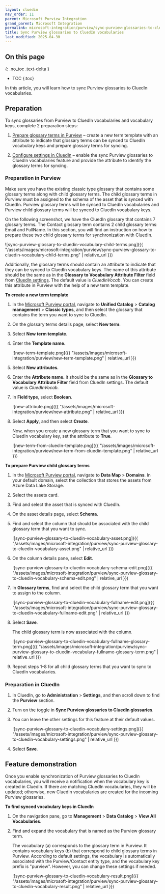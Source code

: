 ```yaml
---
layout: cluedin
nav_order: 11
parent: Microsoft Purview Integration
grand_parent: Microsoft Integration
permalink: microsoft-integration/purview/sync-purview-glossaries-to-cluedin-vocabularies
title: Sync Purview glossaries to CluedIn vocabularies
last_modified: 2025-04-30
---
```

## On this page
{: .no_toc .text-delta }
- TOC
{:toc}

In this article, you will learn how to sync Purview glossaries to CluedIn vocabularies.

## Preparation

To sync glossaries from Purview to CluedIn vocabularies and vocabulary keys, complete 2 preparation steps:

1. [Prepare glossary terms in Purview](#preparation-in-purview) – create a new term template with an attribute to indicate that glossary terms can be synced to CluedIn vocabulary keys and prepare glossary terms for syncing.

1. [Configure settings in CluedIn](#preparation-in-cluedin) – enable the sync Purview glossaries to CluedIn vocabularies feature and provide the attribute to identify the glossary terms for syncing. 

### Preparation in Purview

Make sure you have the existing classic type glossary that contains some glossary terms along with child glossary terms. The child glossary terms in Purview must be assigned to the schema of the asset that is synced with CluedIn. Purview glossary terms will be synced to CluedIn vocabularies and Purview child glossary terms will be synced to CluedIn vocabulary keys.

On the following screenshot, we have the CluedIn glossary that contains 7 glossary terms. The Contact glossary term contains 2 child glossary terms: Email and FullName. In this section, you will find an instruction on how to prepare these two child glossary terms for synchronization with CluedIn.

![sync-purview-glossary-to-cluedin-vocabulary-child-terms.png]({{ "/assets/images/microsoft-integration/purview/sync-purview-glossary-to-cluedin-vocabulary-child-terms.png" | relative_url }})

Additionally, the glossary terms should contain an attribute to indicate that they can be synced to CluedIn vocabulary keys. The name of this attribute should be the same as in the **Glossary to Vocabulary Attribute Filter** field from [CluedIn settings](#preparation-in-cluedin). The default value is _CluedInVocab_. You can create this attribute in Purview with the help of a new term template.

**To create a new term template**

1. In the [Microsoft Purview portal](https://purview.microsoft.com/), navigate to **Unified Catalog** > **Catalog management** > **Classic types**, and then select the glossary that contains the term you want to sync to CluedIn.

1. On the glossary terms details page, select **New term**.

1. Select **New term template**.

1. Enter the **Template name**.

    ![new-term-template.png]({{ "/assets/images/microsoft-integration/purview/new-term-template.png" | relative_url }})

1. Select **New attributes**.

1. Enter the **Attribute name**. It should be the same as in the **Glossary to Vocabulary Attribute Filter** field from CluedIn settings. The default value is _CluedInVocab_.

1. In **Field type**, select **Boolean**.

    ![new-attribute.png]({{ "/assets/images/microsoft-integration/purview/new-attribute.png" | relative_url }})

1. Select **Apply**, and then select **Create**.

    Now, when you create a new glossary term that you want to sync to CluedIn vocabulary key, set the attribute to **True**.

    ![new-term-from-cluedin-template.png]({{ "/assets/images/microsoft-integration/purview/new-term-from-cluedin-template.png" | relative_url }})

**To prepare Purview child glossary terms**

1. In the [Microsoft Purview portal](https://purview.microsoft.com/), navigate to **Data Map** > **Domains**. In your default domain, select the collection that stores the assets from Azure Data Lake Storage.

1. Select the assets card.

1. Find and select the asset that is synced with CluedIn.

1. On the asset details page, select **Schema**.

1. Find and select the column that should be associated with the child glossary term that you want to sync. 

    ![sync-purview-glossary-to-cluedin-vocabulary-asset.png]({{ "/assets/images/microsoft-integration/purview/sync-purview-glossary-to-cluedin-vocabulary-asset.png" | relative_url }})

1. On the column details pane, select **Edit**.

    ![sync-purview-glossary-to-cluedin-vocabulary-schema-edit.png]({{ "/assets/images/microsoft-integration/purview/sync-purview-glossary-to-cluedin-vocabulary-schema-edit.png" | relative_url }})

1. In **Glossary terms**, find and select the child glossary term that you want to assign to the column.

    ![sync-purview-glossary-to-cluedin-vocabulary-fullname-edit.png]({{ "/assets/images/microsoft-integration/purview/sync-purview-glossary-to-cluedin-vocabulary-fullname-edit.png" | relative_url }})

1. Select **Save**.

    The child glossary term is now associated with the column.

    ![sync-purview-glossary-to-cluedin-vocabulary-fullname-glossary-term.png]({{ "/assets/images/microsoft-integration/purview/sync-purview-glossary-to-cluedin-vocabulary-fullname-glossary-term.png" | relative_url }})

1. Repeat steps 1–8 for all child glossary terms that you want to sync to CluedIn vocabularies.

### Preparation in CluedIn

1. In CluedIn, go to **Administration** > **Settings**, and then scroll down to find the **Purview** section.
    
1. Turn on the toggle in **Sync Purview glossaries to CluedIn glossaries**.

1. You can leave the other settings for this feature at their default values.

    ![sync-purview-glossary-to-cluedin-vocabulary-settings.png]({{ "/assets/images/microsoft-integration/purview/sync-purview-glossary-to-cluedin-vocabulary-settings.png" | relative_url }})

1. Select **Save**.

## Feature demonstration

Once you enable synchronization of Purview glossaries to CluedIn vocabularies, you will receive a notification when the vocabulary key is created in CluedIn. If there are matching CluedIn vocabularies, they will be updated; otherwise, new CluedIn vocabularies are created for the incoming Purview glossaries.

**To find synced vocabulary keys in CluedIn**

1. On the navigation pane, go to **Management** > **Data Catalog** > **View All Vocabularies**.

1. Find and expand the vocabulary that is named as the Purview glossary term.

    The vocabulary (a) corresponds to the glossary term in Purview. It contains vocabulary keys (b) that correspond to child glossary terms in Purview. According to default settings, the vocabulary is automatically associated with the Purview/Contact entity type, and the vocabulary key prefix is "purview". However, you can change these settings if needed.

    ![sync-purview-glossary-to-cluedin-vocabulary-result.png]({{ "/assets/images/microsoft-integration/purview/sync-purview-glossary-to-cluedin-vocabulary-result.png" | relative_url }})